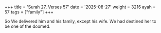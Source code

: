 +++
title = 'Surah 27, Verses 57'
date = '2025-08-27'
weight = 3216
ayah = 57
tags = ["family"]
+++

So We delivered him and his family, except his wife. We had destined her to be one of the doomed.